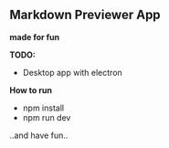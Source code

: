 
## Markdown Previewer App

**made for fun**

**TODO:**
- Desktop app with electron


**How to run**
- npm install
- npm run dev

..and have fun..
